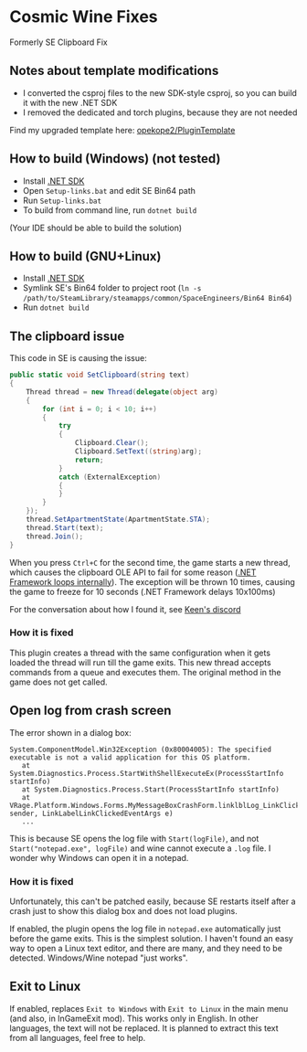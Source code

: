 # Cosmic Wine Fixes

Formerly SE Clipboard Fix

## Notes about template modifications
* I converted the csproj files to the new SDK-style csproj, so you can build it with the new .NET SDK
* I removed the dedicated and torch plugins, because they are not needed

Find my upgraded template here: [opekope2/PluginTemplate](https://github.com/opekope2/PluginTemplate)

## How to build (Windows) (not tested)
* Install [.NET SDK](https://get.dot.net)
* Open `Setup-links.bat` and edit SE Bin64 path
* Run `Setup-links.bat`
* To build from command line, run `dotnet build`

(Your IDE should be able to build the solution)

## How to build (GNU+Linux)
* Install [.NET SDK](https://get.dot.net)
* Symlink SE's Bin64 folder to project root (`ln -s /path/to/SteamLibrary/steamapps/common/SpaceEngineers/Bin64 Bin64`)
* Run `dotnet build`

## The clipboard issue

This code in SE is causing the issue:

```csharp
public static void SetClipboard(string text)
{
    Thread thread = new Thread(delegate(object arg)
    {
        for (int i = 0; i < 10; i++)
        {
            try
            {
                Clipboard.Clear();
                Clipboard.SetText((string)arg);
                return;
            }
            catch (ExternalException)
            {
            }
        }
    });
    thread.SetApartmentState(ApartmentState.STA);
    thread.Start(text);
    thread.Join();
}
```

When you press `Ctrl+C` for the second time, the game starts a new thread, which causes the clipboard OLE API to fail for some reason
([.NET Framework loops internally](https://referencesource.microsoft.com/#System.Windows.Forms/winforms/Managed/System/WinForms/Clipboard.cs,171)).
The exception will be thrown 10 times, causing the game to freeze for 10 seconds (.NET Framework delays 10x100ms)

For the conversation about how I found it, see [Keen's discord](https://discord.com/channels/125011928711036928/630756768435142668/946801680664657960)

### How it is fixed

This plugin creates a thread with the same configuration when it gets loaded the thread will run till the game exits. This new thread accepts commands from a queue and executes them. The original method in the game does not get called.

## Open log from crash screen

The error shown in a dialog box:

```
System.ComponentModel.Win32Exception (0x80004005): The specified executable is not a valid application for this OS platform.
   at System.Diagnostics.Process.StartWithShellExecuteEx(ProcessStartInfo startInfo)
   at System.Diagnostics.Process.Start(ProcessStartInfo startInfo)
   at VRage.Platform.Windows.Forms.MyMessageBoxCrashForm.linklblLog_LinkClicked(Object sender, LinkLabelLinkClickedEventArgs e)
   ...
```

This is because SE opens the log file with `Start(logFile)`, and not `Start("notepad.exe", logFile)` and wine cannot execute a `.log` file. I wonder why Windows can open it in a notepad.

### How it is fixed

Unfortunately, this can't be patched easily, because SE restarts itself after a crash just to show this dialog box and does not load plugins.

If enabled, the plugin opens the log file in `notepad.exe` automatically just before the game exits. This is the simplest solution. I haven't found an easy way to open a Linux text editor, and there are many, and they need to be detected. Windows/Wine notepad "just works".

## Exit to Linux

If enabled, replaces `Exit to Windows` with `Exit to Linux` in the main menu (and also, in InGameExit mod). This works only in English. In other languages, the text will not be replaced. It is planned to extract this text from all languages, feel free to help.
